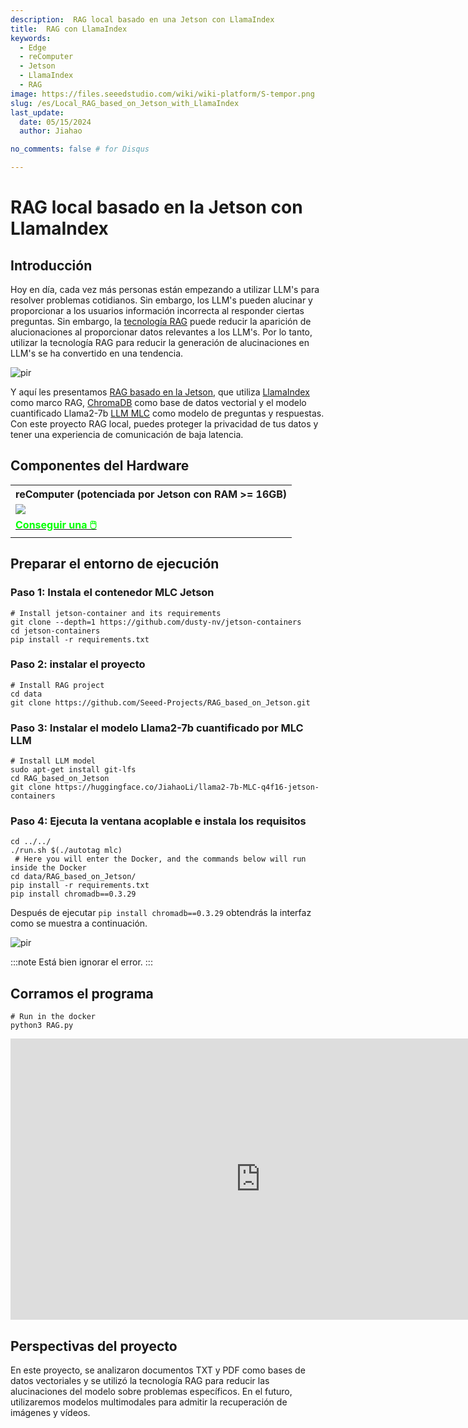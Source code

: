 ```yaml
---
description:  RAG local basado en una Jetson con LlamaIndex
title:  RAG con LlamaIndex
keywords:
  - Edge
  - reComputer
  - Jetson
  - LlamaIndex
  - RAG
image: https://files.seeedstudio.com/wiki/wiki-platform/S-tempor.png
slug: /es/Local_RAG_based_on_Jetson_with_LlamaIndex
last_update:
  date: 05/15/2024
  author: Jiahao

no_comments: false # for Disqus

---
```


# RAG local basado en la Jetson con LlamaIndex

## Introducción

Hoy en día, cada vez más personas están empezando a utilizar LLM's para resolver problemas cotidianos. Sin embargo, los LLM's pueden alucinar y proporcionar a los usuarios información incorrecta al responder ciertas preguntas. Sin embargo, la [tecnología RAG](https://www.seeedstudio.com/blog/2024/04/25/build-a-local-rag-chatbot-on-jetson-orin-for-your-knowledge-base/) puede reducir la aparición de alucionaciones al proporcionar datos relevantes a los LLM's. Por lo tanto, utilizar la tecnología RAG para reducir la generación de alucinaciones en LLM's se ha convertido en una tendencia.

<p style={{textAlign: 'center'}}><img src="https://files.seeedstudio.com/wiki/reComputer-Jetson/A608/RAG-MLC-Jetson.gif" alt="pir" width={800} height="auto"/></p>

Y aquí les presentamos [RAG basado en la Jetson](https://github.com/Seeed-Projects/RAG_based_on_Jetson), que utiliza [LlamaIndex](https://www.llamaindex.ai) como marco RAG, [ChromaDB](https://github.com/chroma-core/chroma) como base de datos vectorial y el modelo cuantificado Llama2-7b [LLM MLC](https://llm.mlc.ai/) como modelo de preguntas y respuestas. Con este proyecto RAG local, puedes proteger la privacidad de tus datos y tener una experiencia de comunicación de baja latencia.


## Componentes del Hardware

<div class="table-center">
	<table align="center">
		<tr>
			<th>reComputer (potenciada por Jetson con RAM >= 16GB)</th>
		</tr>
    <tr>
      <td><div style={{textAlign:'center'}}><img src="https://files.seeedstudio.com/wiki/reComputer-Jetson/A608/recomputerj4012.jpg" style={{width:800, height:'auto'}}/></div></td>
    </tr>
		<tr>
			<td><div class="get_one_now_container" style={{textAlign: 'center'}}>
				<a class="get_one_now_item" href="https://www.seeedstudio.com/reComputer-J4012-p-5586.html">
				<strong><span><font color={'FFFFFF'} size={"4"}> Conseguir una 🖱️</font></span></strong>
				</a>
			</div></td>
		</tr>
	</table>
</div>

## Preparar el entorno de ejecución
### Paso 1: Instala el contenedor MLC Jetson

```shell
# Install jetson-container and its requirements
git clone --depth=1 https://github.com/dusty-nv/jetson-containers
cd jetson-containers 
pip install -r requirements.txt 
```
### Paso 2: instalar el proyecto

```shell
# Install RAG project
cd data
git clone https://github.com/Seeed-Projects/RAG_based_on_Jetson.git
```

### Paso 3: Instalar el modelo Llama2-7b cuantificado por MLC LLM

```shell
# Install LLM model
sudo apt-get install git-lfs
cd RAG_based_on_Jetson
git clone https://huggingface.co/JiahaoLi/llama2-7b-MLC-q4f16-jetson-containers 
```
### Paso 4: Ejecuta la ventana acoplable e instala los requisitos

```shell
cd ../../
./run.sh $(./autotag mlc)
 # Here you will enter the Docker, and the commands below will run inside the Docker
cd data/RAG_based_on_Jetson/
pip install -r requirements.txt
pip install chromadb==0.3.29
```

Después de ejecutar ```pip install chromadb==0.3.29``` obtendrás la interfaz como se muestra a continuación.

<p style={{textAlign: 'center'}}><img src="https://files.seeedstudio.com/wiki/reComputer-Jetson/A608/RAG_Install_ChromaDB.png" alt="pir" width={1000} height="auto"/></p>

:::note
Está bien ignorar el error.
:::

## Corramos el programa
```shell
# Run in the docker
python3 RAG.py
```
<div align="center">
<iframe width="800" height="450" src="https://www.youtube.com/embed/v1SDRko5cNM" title="Jetson Orin NX RAG with MLC, Llama2-7b and ChromaDB" frameborder="0" allow="accelerometer; autoplay; clipboard-write; encrypted-media; gyroscope; picture-in-picture; web-share" referrerpolicy="strict-origin-when-cross-origin" allowfullscreen></iframe>
</div>

## Perspectivas del proyecto

En este proyecto, se analizaron documentos TXT y PDF como bases de datos vectoriales y se utilizó la tecnología RAG para reducir las alucinaciones del modelo sobre problemas específicos. En el futuro, utilizaremos modelos multimodales para admitir la recuperación de imágenes y vídeos.